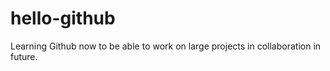 # hello-github
Learning Github now to be able to work on large projects in collaboration in future.
